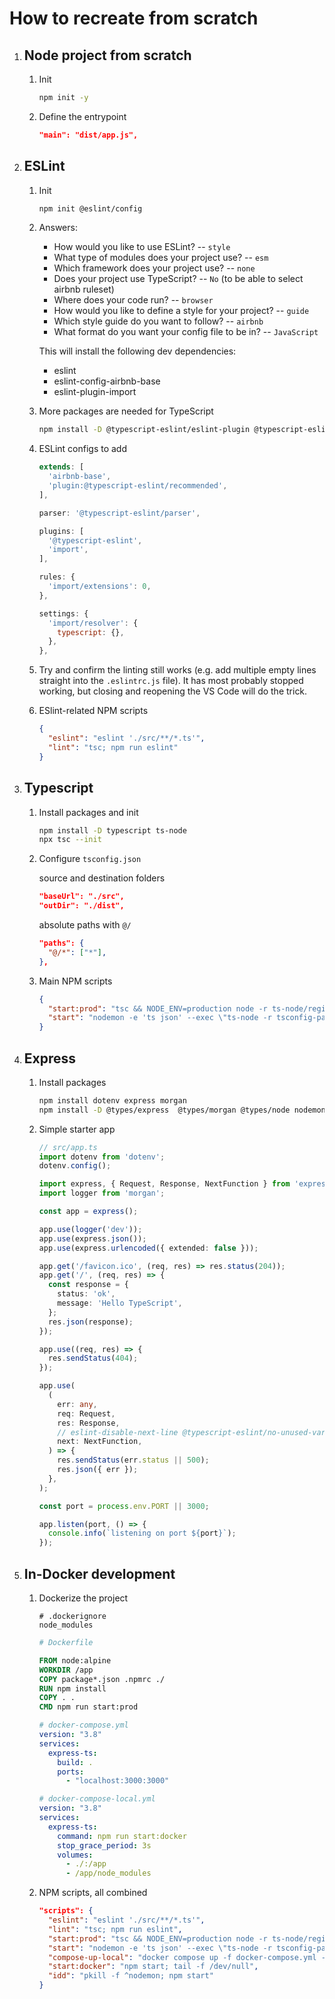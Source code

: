 # How to recreate from scratch

1. ## Node project from scratch
    1. Init
        ```bash
        npm init -y
        ```

    1. Define the entrypoint
        ```json
        "main": "dist/app.js",
        ```

1. ## ESLint

    1. Init
        ```bash
        npm init @eslint/config
        ```

    1. Answers:

        - How would you like to use ESLint? -- `style`
        - What type of modules does your project use? -- `esm`
        - Which framework does your project use? -- `none`
        - Does your project use TypeScript? -- `No` (to be able to select airbnb ruleset)
        - Where does your code run? -- `browser`
        - How would you like to define a style for your project? -- `guide`
        - Which style guide do you want to follow? -- `airbnb`
        - What format do you want your config file to be in? -- `JavaScript`  

        This will install the following dev dependencies:
        - eslint
        - eslint-config-airbnb-base
        - eslint-plugin-import

    1. More packages are needed for TypeScript
        ```bash
        npm install -D @typescript-eslint/eslint-plugin @typescript-eslint/parser eslint-import-resolver-typescript
        ```

    1. ESLint configs to add
        ```js
        extends: [
          'airbnb-base',
          'plugin:@typescript-eslint/recommended',
        ],
        ```
        ```js
        parser: '@typescript-eslint/parser',
        ```
        ```js
        plugins: [
          '@typescript-eslint',
          'import',
        ],
        ```
        ```js
        rules: {
          'import/extensions': 0,
        },
        ```
        ```js
        settings: {
          'import/resolver': {
            typescript: {},
          },
        },
        ```
    1. Try and confirm the linting still works (e.g. add multiple empty lines straight into the `.eslintrc.js` file). It has most probably stopped working, but closing and reopening the VS Code will do the trick.

    1. ESlint-related NPM scripts
        ```json
        {
          "eslint": "eslint './src/**/*.ts'",
          "lint": "tsc; npm run eslint"
        }
        ```


1. ## Typescript

    1. Install packages and init
        ```bash
        npm install -D typescript ts-node
        npx tsc --init
        ```

    1. Configure `tsconfig.json`
        
        source and destination folders
        ```json
        "baseUrl": "./src",
        "outDir": "./dist",
        ```

        absolute paths with `@/`
        ```json
        "paths": {
          "@/*": ["*"],
        },
        ```
    
    1. Main NPM scripts
        ```json
        {
          "start:prod": "tsc && NODE_ENV=production node -r ts-node/register -r tsconfig-paths/register .",
          "start": "nodemon -e 'ts json' --exec \"ts-node -r tsconfig-paths/register src/app.ts\""
        }
        ```

1. ## Express

    1. Install packages
        ```bash
        npm install dotenv express morgan
        npm install -D @types/express  @types/morgan @types/node nodemon
        ```

    1. Simple starter app
        ```typescript
        // src/app.ts
        import dotenv from 'dotenv';
        dotenv.config();

        import express, { Request, Response, NextFunction } from 'express';
        import logger from 'morgan';

        const app = express();

        app.use(logger('dev'));
        app.use(express.json());
        app.use(express.urlencoded({ extended: false }));

        app.get('/favicon.ico', (req, res) => res.status(204));
        app.get('/', (req, res) => {
          const response = {
            status: 'ok',
            message: 'Hello TypeScript',
          };
          res.json(response);
        });

        app.use((req, res) => {
          res.sendStatus(404);
        });

        app.use(
          (
            err: any,
            req: Request,
            res: Response,
            // eslint-disable-next-line @typescript-eslint/no-unused-vars
            next: NextFunction,
          ) => {
            res.sendStatus(err.status || 500);
            res.json({ err });
          },
        );

        const port = process.env.PORT || 3000;

        app.listen(port, () => {
          console.info(`listening on port ${port}`);
        });
        ```

1. ## In-Docker development
    
    1. Dockerize the project
        ```
        # .dockerignore
        node_modules
        ```

        ```dockerfile
        # Dockerfile

        FROM node:alpine
        WORKDIR /app
        COPY package*.json .npmrc ./
        RUN npm install
        COPY . .
        CMD npm run start:prod
        ```

        ```yml
        # docker-compose.yml
        version: "3.8"
        services:
          express-ts:
            build: .
            ports: 
              - "localhost:3000:3000"
        ```

        ```yml
        # docker-compose-local.yml
        version: "3.8"
        services:
          express-ts:
            command: npm run start:docker
            stop_grace_period: 3s
            volumes:
              - ./:/app
              - /app/node_modules

    1. NPM scripts, all combined
        ```json
        "scripts": {
          "eslint": "eslint './src/**/*.ts'",
          "lint": "tsc; npm run eslint",
          "start:prod": "tsc && NODE_ENV=production node -r ts-node/register -r tsconfig-paths/register .",
          "start": "nodemon -e 'ts json' --exec \"ts-node -r tsconfig-paths/register src/app.ts\"",
          "compose-up-local": "docker compose up -f docker-compose.yml -f docker-compose-local.yml -d",
          "start:docker": "npm start; tail -f /dev/null",
          "idd": "pkill -f ^nodemon; npm start"
        }
        ```